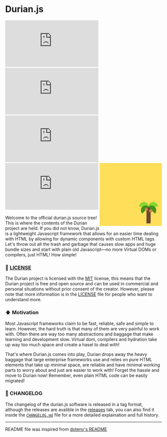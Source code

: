 # Durian.js 
![](https://img.shields.io/github/languages/code-size/cheng-alvin/durian.js) ![](https://img.shields.io/github/license/cheng-alvin/durian.js) ![](https://img.shields.io/github/issues/cheng-alvin/durian.js) ![](https://img.shields.io/github/issues-pr/cheng-alvin/durian.js)
<img src="https://github.com/cheng-alvin/durian.js/blob/e2cb327e0e5d7067afc4230326dfcfc163296767/%E5%B1%8F%E5%B9%95%E6%88%AA%E5%9B%BE%202023-09-01%20150235.png" alt="dotenv" align="right" width="200" />


Welcome to the official durian.js source tree! This is where the contents of the Durian project are held. If you did not know, Durian.js is a lightweight Javascript framework that allows for an easier time dealing with HTML by allowing for dynamic components with custom HTML tags. Let's throw out all the trash and garbage that causes slow apps and huge bundle sizes and start with plain old Javascript—no more Virtual DOMs or compilers, just HTML! How simple!

### 📜 [LICENSE](https://github.com/cheng-alvin/durian.js/blob/main/LICENSE)

The Durian project is licensed with the [MIT](https://en.wikipedia.org/wiki/MIT_License) license, this means that the Durian project is free and open source and can be used in commercial and personal situations without prior consent of the creator. However, please note that more information is in the [LICENSE](https://github.com/cheng-alvin/durian.js/blob/main/LICENSE) file for people who want to understand more.

### ⬆️ Motivation

Most Javascript frameworks claim to be fast, reliable, safe and simple to learn. However, the hard truth is that many of them are very painful to work with. Often there are way too many abstractions and baggage that make learning and development slow. Virtual dom, compilers and hydration take up way too much space and create a hasel to deal with!

That's where Durian.js comes into play, Durian drops away the heavy baggage that large enterprise frameworks use and relies on pure HTML elements that take up minimal space, are reliable and have minimal working parts to worry about and just are easier to work with! Forget the hassle and move to Durian now! Remember, even plain HTML code can be easily migrated!

### 🔁 CHANGELOG 

The changelog of the durian.js software is released in a tag format, although the releases are avalible in the [releases](https://github.com/cheng-alvin/durian.js/releases) tab, you can also find it inside the [`CHANGELOG.md`](https://github.com/cheng-alvin/durian.js/blob/main/CHANGELOG.md) file for a more detailed explaination and full history.

---
README file was inspired from [dotenv's README](https://github.com/motdotla/dotenv)

